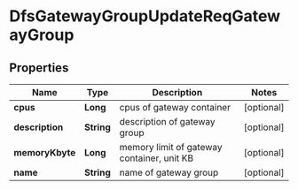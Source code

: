 # DfsGatewayGroupUpdateReqGatewayGroup

## Properties
Name | Type | Description | Notes
------------ | ------------- | ------------- | -------------
**cpus** | **Long** | cpus of gateway container |  [optional]
**description** | **String** | description of gateway group |  [optional]
**memoryKbyte** | **Long** | memory limit of gateway container, unit KB |  [optional]
**name** | **String** | name of gateway group |  [optional]
